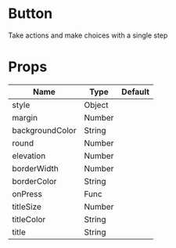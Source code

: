 # Button
Take actions and make choices with a single step

# Props

| Name            	| Type   	| Default  	|
|-----------------	|--------	|----------	|
| style           	| Object 	|          	|
| margin          	| Number 	|          	|
| backgroundColor 	| String 	|          	|
| round           	| Number 	|          	|
| elevation       	| Number 	|          	|
| borderWidth     	| Number 	|          	|
| borderColor     	| String 	|          	|
| onPress         	| Func   	|          	|
| titleSize       	| Number 	|          	|
| titleColor      	| String 	|          	|
| title           	| String 	|          	|